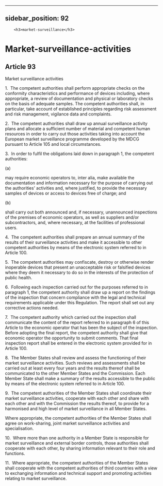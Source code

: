 
---
sidebar_position: 92
---
        <h3>market-surveillance</h3>
<h1>Market-surveillance-activities</h1>
<h2>Article 93</h2>
   <p class="stitle-article-norm">Market surveillance activities</p>
   <p class="norm">1.&nbsp;&nbsp;The competent authorities shall perform
 appropriate checks on the conformity characteristics and performance of
 devices including, where appropriate, a review of documentation and 
physical or laboratory checks on the basis of adequate samples. The 
competent authorities shall, in particular, take account of established 
principles regarding risk assessment and risk management, vigilance data
 and complaints.</p>
   <p class="norm">2.&nbsp;&nbsp;The competent authorities shall draw up
 annual surveillance activity plans and allocate a sufficient number of 
material and competent human resources in order to carry out those 
activities taking into account the European market surveillance 
programme developed by the MDCG pursuant to Article&nbsp;105 and local 
circumstances.</p>
   <p class="norm">3.&nbsp;&nbsp;In order to fulfil the obligations laid down in paragraph&nbsp;1, the competent authorities:</p>
   <div class="grid-container grid-list">
      <div class="list grid-list-column-1">
         <span>(a)&nbsp;</span>
      </div>
      <div class="grid-list-column-2">
         <p class="norm">may require economic operators to, <span class="italics">inter&nbsp;alia</span>,
 make available the documentation and information necessary for the 
purpose of carrying out the authorities' activities and, where 
justified, to provide the necessary samples of devices or access to 
devices free of charge; and</p>
      </div>
   </div>
   <div class="grid-container grid-list">
      <div class="list grid-list-column-1">
         <span>(b)&nbsp;</span>
      </div>
      <div class="grid-list-column-2">
         <p class="norm">shall carry out both announced and, if 
necessary, unannounced inspections of the premises of economic 
operators, as well as suppliers and/or subcontractors, and, where 
necessary, at the facilities of professional users.</p>
      </div>
   </div>
   <p class="norm">4.&nbsp;&nbsp;The competent authorities shall prepare
 an annual summary of the results of their surveillance activities and 
make it accessible to other competent authorities by means of the 
electronic system referred to in Article&nbsp;100.</p>
   <p class="norm">5.&nbsp;&nbsp;The competent authorities may 
confiscate, destroy or otherwise render inoperable devices that present 
an unacceptable risk or falsified devices where they deem it necessary 
to do so in the interests of the protection of public health.</p>
   <p class="norm">6.&nbsp;&nbsp;Following each inspection carried out 
for the purposes referred to in paragraph&nbsp;1, the competent 
authority shall draw up a report on the findings of the inspection that 
concern compliance with the legal and technical requirements applicable 
under this Regulation. The report shall set out any corrective actions 
needed.</p>
   <p class="norm">7.&nbsp;&nbsp;The competent authority which carried 
out the inspection shall communicate the content of the report referred 
to in paragraph&nbsp;6 of this Article&nbsp;to the economic operator 
that has been the subject of the inspection. Before adopting the final 
report, the competent authority shall give that economic operator the 
opportunity to submit comments. That final inspection report shall be 
entered in the electronic system provided for in Article&nbsp;100.</p>
   <p class="norm">8.&nbsp;&nbsp;The Member&nbsp;States shall review and
 assess the functioning of their market surveillance activities. Such 
reviews and assessments shall be carried out at least every four years 
and the results thereof shall be communicated to the other 
Member&nbsp;States and the Commission. Each Member&nbsp;State shall make
 a summary of the results accessible to the public by means of the 
electronic system referred to in Article&nbsp;100.</p>
   <p class="norm">9.&nbsp;&nbsp;The competent authorities of the 
Member&nbsp;States shall coordinate their market surveillance 
activities, cooperate with each other and share with each other and with
 the Commission the results thereof, to provide for a harmonised and 
high level of market surveillance in all Member&nbsp;States.</p>
   <p class="norm">Where appropriate, the competent authorities of the 
Member&nbsp;States shall agree on work-sharing, joint market 
surveillance activities and specialisation.</p>
   <p class="norm">10.&nbsp;&nbsp;Where more than one authority in a 
Member&nbsp;State is responsible for market surveillance and external 
border controls, those authorities shall cooperate with each other, by 
sharing information relevant to their role and functions.</p>
   <p class="norm">11.&nbsp;&nbsp;Where appropriate, the competent 
authorities of the Member&nbsp;States shall cooperate with the competent
 authorities of third countries with a view to exchanging information 
and technical support and promoting activities relating to market 
surveillance.</p>
